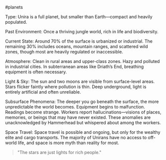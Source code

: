 
#planets 

Type: Unira is a full planet, but smaller than Earth—compact and heavily populated.  
  
Past Environment: Once a thriving jungle world, rich in life and biodiversity.  
  
Current State: Around 70% of the surface is urbanized or industrial. The remaining 30% includes oceans, mountain ranges, and scattered wild zones, though most are heavily regulated or inaccessible.  
  
Atmosphere: Clean in rural areas and upper-class zones. Hazy and polluted in industrial cities. In subterranean areas like Driath’s End, breathing equipment is often necessary.  
  
Light & Sky: The sun and two moons are visible from surface-level areas. Stars flicker faintly where pollution is thin. Deep underground, light is entirely artificial and often unreliable.  
  
Subsurface Phenomena: The deeper you go beneath the surface, the more unpredictable the world becomes. Equipment begins to malfunction. Readings become strange. Workers report hallucinations—visions of places, memories, or beings that may have never existed. These anomalies are unacknowledged by Hammerhead but whispered about among the workers.  
  
Space Travel: Space travel is possible and ongoing, but only for the wealthy elite and cargo transports. The majority of Unirans have no access to off-world life, and space is more myth than reality for most.  
  
  
> "The stars are just lights for rich people."